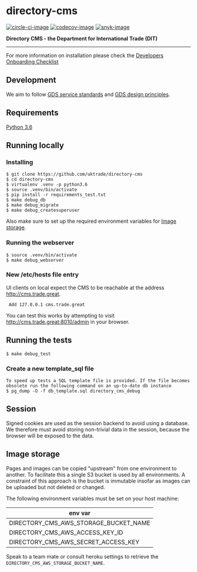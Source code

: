# directory-cms

[![circle-ci-image]][circle-ci]
[![codecov-image]][codecov]
[![snyk-image]][snyk]

**Directory CMS - the Department for International Trade (DIT)**

---

For more information on installation please check the [Developers Onboarding Checklist](https://uktrade.atlassian.net/wiki/spaces/ED/pages/32243946/Developers+onboarding+checklist)


## Development


We aim to follow [GDS service standards](https://www.gov.uk/service-manual/service-standard) and [GDS design principles](https://www.gov.uk/design-principles).


## Requirements
[Python 3.6](https://www.python.org/downloads/release/python-368/)

## Running locally

### Installing
    $ git clone https://github.com/uktrade/directory-cms
    $ cd directory-cms
    $ virtualenv .venv -p python3.6
    $ source .venv/bin/activate
    $ pip install -r requirements_test.txt
    $ make debug_db
    $ make debug_migrate
    $ make debug_createsuperuser
    
Also make sure to set up the required environment variables for [Image storage](#image-storage).

### Running the webserver
    $ source .venv/bin/activate
    $ make debug_webserver

### New /etc/hosts file entry

UI clients on local expect the CMS to be reachable at the address http://cms.trade.great.

     Add 127.0.0.1 cms.trade.great

You can test this works by attempting to visit http://cms.trade.great:8010/admin in your browser.

## Running the tests

    $ make debug_test

### Create a new template_sql file

    To speed up tests a SQL template file is provided. If the file becomes obsolete run the following command on an up-to-date db instance
    $ pg_dump -O -f db_template.sql directory_cms_debug

## Session

Signed cookies are used as the session backend to avoid using a database. We therefore must avoid storing non-trivial data in the session, because the browser will be exposed to the data.

## Image storage

Pages and images can be copied "upstream" from one environment to another. To facilitate this a single S3 bucket is used by all environments. A constraint of this approach is the bucket is immutable insofar as images can be uploaded but not deleted or changed.

The following environment variables must be set on your host machine:

| env var |
| --------  |
| DIRECTORY_CMS_AWS_STORAGE_BUCKET_NAME |
| DIRECTORY_CMS_AWS_ACCESS_KEY_ID |
| DIRECTORY_CMS_AWS_SECRET_ACCESS_KEY |

Speak to a team mate or consult heroku settings to retrieve the `DIRECTORY_CMS_AWS_STORAGE_BUCKET_NAME`.


[circle-ci-image]: https://circleci.com/gh/uktrade/directory-cms/tree/master.svg?style=svg
[circle-ci]: https://circleci.com/gh/uktrade/directory-cms/tree/master

[codecov-image]: https://codecov.io/gh/uktrade/directory-cms/branch/master/graph/badge.svg
[codecov]: https://codecov.io/gh/uktrade/directory-cms

[snyk-image]: https://snyk.io/test/github/uktrade/directory-cms/badge.svg
[snyk]: https://snyk.io/test/github/uktrade/directory-cms

